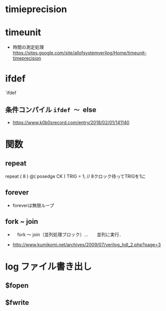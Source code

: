 
# timieprecision
# timeunit
- 時間の測定処理
https://sites.google.com/site/allofsystemverilog/Home/timeunit-timeprecision


# ifdef
`ifdef 

## 条件コンパイル `ifdef 〜 `else
- https://www.k0b0srecord.com/entry/2018/02/01/141140

# 関数
## repeat
repeat ( 8 ) @( posedge CK ) TRIG = 1; // 8クロック待ってTRIGを1に

## forever
- foreverは無限ループ
## fork ~ join 
- 　fork ～ join（並列処理ブロック）...　　並列に実行．

- http://www.kumikomi.net/archives/2009/07/verilog_hdl_2.php?page=3

# log ファイル書き出し
## $fopen
## $fwrite
